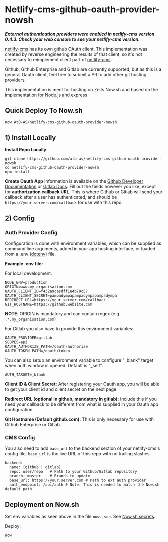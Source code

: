 # Netlify-cms-github-oauth-provider-nowsh

**_External authentication providers were enabled in netlify-cms version 0.4.3. Check your web console to see your netlify-cms version._**

[netlify-cms](https://www.netlifycms.org/) has its own github OAuth client. This implementation was created by reverse engineering the results of that client, so it's not necessary to reimplement client part of [netlify-cms](https://www.netlifycms.org/).

Github, Github Enterprise and Gitlab are currently supported, but as this is a general Oauth client, feel free to submit a PR to add other git hosting providers.

This implementation is ment for hosting on Zeits Now.sh and based on the implementation [for Node.js and express](https://github.com/vencax/netlify-cms-github-oauth-provider)

## Quick Deploy To Now.sh

```sh
now AtB-AS/netlify-cms-github-oauth-provider-nowsh
```

## 1) Install Locally

**Install Repo Locally**

```
git clone https://github.com/atb-as/netlify-cms-github-oauth-provider-nowsh
cd netlify-cms-github-oauth-provider-nowsh
npm install
```

**Create Oauth App**
Information is available on the [Github Developer Documentation](https://developer.github.com/apps/building-integrations/setting-up-and-registering-oauth-apps/registering-oauth-apps/) or [Gitlab Docs](https://docs.gitlab.com/ee/integration/oauth_provider.html). Fill out the fields however you like, except for **authorization callback URL**. This is where Github or Gitlab will send your callback after a user has authenticated, and should be `https://your.server.com/callback` for use with this repo.

## 2) Config

### Auth Provider Config

Configuration is done with environment variables, which can be supplied as command line arguments, added in your app hosting interface, or loaded from a .env ([dotenv](https://github.com/motdotla/dotenv)) file.

**Example .env file:**

For local development.

```
NODE_ENV=production
ORIGIN=www.my_organisation.com
OAUTH_CLIENT_ID=f432a9casdff1e4b79c57
OAUTH_CLIENT_SECRET=pampadympapampadympapampadympa
REDIRECT_URL=https://your.server.com/callback
GIT_HOSTNAME=https://github.website.com
```

**NOTE**: ORIGIN is mandatory and can contain regex (e.g. `.*.my_organisation.com`)

For Gitlab you also have to provide this environment variables:

```
OAUTH_PROVIDER=gitlab
SCOPES=api
OAUTH_AUTHORIZE_PATH=/oauth/authorize
OAUTH_TOKEN_PATH=/oauth/token
```

You can also setup an environment variable to configure "\_blank" target when auth window is opened. Default is "\_self".

```
AUTH_TARGET=_blank
```

**Client ID & Client Secret:**
After registering your Oauth app, you will be able to get your client id and client secret on the next page.

**Redirect URL (optional in github, mandatory in gitlab):**
Include this if you need your callback to be different from what is supplied in your Oauth app configuration.

**Git Hostname (Default github.com):**
This is only necessary for use with Github Enterprise or Gitlab.

### CMS Config

You also need to add `base_url` to the backend section of your netlify-cms's config file. `base_url` is the live URL of this repo with no trailing slashes.

```
backend:
  name: [github | gitlab]
  repo: user/repo   # Path to your Github/Gitlab repository
  branch: master    # Branch to update
  base_url: https://your.server.com # Path to ext auth provider
  auth_endpoint: /api/auth # Note: This is needed to match the Now.sh default path.

```

## Deployment on Now.sh

Set env.variables as seen above in the file `now.json`. See [Now.sh secrets](https://zeit.co/docs/v2/serverless-functions/env-and-secrets/).

Deploy:

```
now
```
